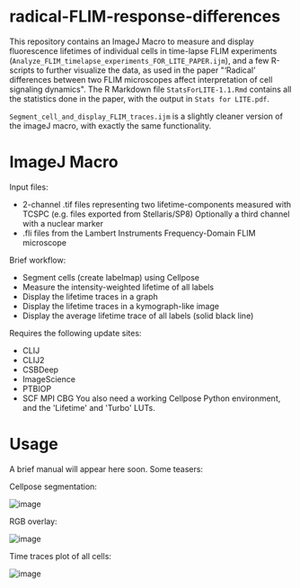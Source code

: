 # radical-FLIM-response-differences

This repository contains an ImageJ Macro to measure and display fluorescence lifetimes of individual cells in time-lapse FLIM experiments (`Analyze_FLIM_timelapse_experiments_FOR_LITE_PAPER.ijm`), and a few R-scripts to further visualize the data, as used in the paper "‘Radical’ differences between two FLIM microscopes affect interpretation of cell signaling dynamics". The R Markdown file `StatsForLITE-1.1.Rmd` contains all the statistics done in the paper, with the output in `Stats for LITE.pdf`.

`Segment_cell_and_display_FLIM_traces.ijm` is a slightly cleaner version of the imageJ macro, with exactly the same functionality.

# ImageJ Macro
Input files:
- 2-channel .tif files representing two lifetime-components measured with TCSPC (e.g. files exported from Stellaris/SP8)
  Optionally a third channel with a nuclear marker			
- .fli files from the Lambert Instruments Frequency-Domain FLIM microscope

Brief workflow: 			  
- Segment cells (create labelmap) using Cellpose
- Measure the intensity-weighted lifetime of all labels
- Display the lifetime traces in a graph
- Display the lifetime traces in a kymograph-like image
- Display the average lifetime trace of all labels (solid black line)

Requires the following update sites:
- CLIJ
- CLIJ2
- CSBDeep
- ImageScience
- PTBIOP
- SCF MPI CBG
You also need a working Cellpose Python environment, and the 'Lifetime' and 'Turbo' LUTs.

# Usage
A brief manual will appear here soon.
Some teasers:

Cellpose segmentation:

![image](https://github.com/Jalink-lab/FLIM-timelapse-traces/assets/66722371/60a29899-309c-4488-b134-8f8215d62fbe)

RGB overlay:

![image](https://github.com/Jalink-lab/FLIM-timelapse-traces/assets/66722371/3dde580e-4008-43ab-a76c-02e8028bb9ef)

Time traces plot of all cells:

![image](https://github.com/Jalink-lab/FLIM-timelapse-traces/assets/66722371/9446ef48-5a37-45fb-93c0-e3cedaeba5c9)
